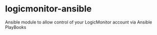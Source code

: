 logicmonitor-ansible
====================

Ansible module to allow control of your LogicMonitor account via Ansible PlayBooks
